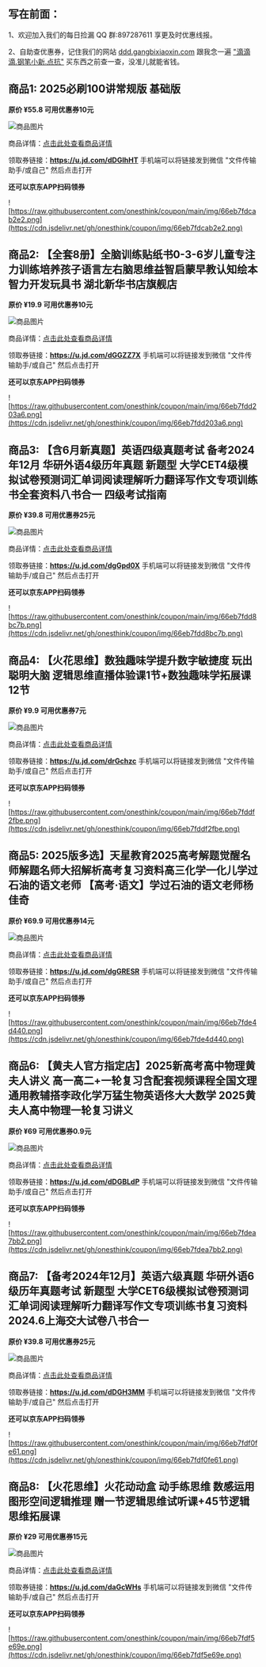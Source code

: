 ## 写在前面：

1、欢迎加入我们的每日捡漏 QQ 群:897287611 享更及时优惠线报。

2、自助查优惠券，记住我们的网站 [ddd.gangbixiaoxin.com](https://ddd.gangbixiaoxin.com) 跟我念一遍 ["滴滴滴.钢笔小新.点抗"](https://ddd.gangbixiaoxin.com) 买东西之前查一查，没准儿就能省钱。

## 商品1: 2025必刷100讲常规版 基础版

**原价 ¥55.8 可用优惠券10元**

![商品图片](http://img14.360buyimg.com/n1/jfs/t1/78208/4/24480/166439/66a1fd0aF984a10f5/218016ab808f7649.jpg)

商品详情：[点击此处查看商品详情](https://union-click.jd.com/jdc?e=1003156031&amp;p=JF8BAa0JK1olXwQEU1pYAUgTCl8IGlocWwEKUVZUCU0RBV9MRANLAjZbERscSkAJHTRQRA1CCVkdDwtCWhVLHTdNTwcKBENeCVAfUg8bZBgLHDpmHAVhFAQ0SDhhf250fwJDLUNBOlwqfh1gRyZBRQYTDlt4KzU5DVxXDxtxaz5sLn1cIic9WDJkZC5_RAlNOWV2Ej0_VT11SilOewBlPmFbKBcrektkYSZgWzh3AHVgHQwbfxN3Uxt7bAxhJGJRIwc-VDxIYwlzfSdrClllIj0EcBF3Ww9QbDhyHnEAMDskawJTdG58D1lgbW1aM1kmYyJ8Yx1MQUFeDVgEIiQmdSsbD18JK1gUXQELUllbAU4nM28IKxp7XQMCVVZdD0wnAl8IHVgSWwcKUl9YC0sSM28AHGvC8L7X3u-IgPLDneffovzA1LrWytZtOHsUM28JGlkVWQEDVl5tOEsUM2w4RTUUDg4CV1ZbCiVLA2ZUTgNUDmgAXFZYC0MQBl8KGloXXzYyZDkqC0x2cC4LeBtPNEZxIiJcdC9OVR9NWDUXKnBUIxoUQRVKBTxVYSR-OQMyVG4)

领取券链接：**https://u.jd.com/dDGlhHT** 手机端可以将链接发到微信 "文件传输助手/或自己" 然后点击打开

**还可以京东APP扫码领券**

![https://raw.githubusercontent.com/onesthink/coupon/main/img/66eb7fdcab2e2.png](https://cdn.jsdelivr.net/gh/onesthink/coupon/img/66eb7fdcab2e2.png)

## 商品2: 【全套8册】全脑训练贴纸书0-3-6岁儿童专注力训练培养孩子语言左右脑思维益智启蒙早教认知绘本智力开发玩具书 湖北新华书店旗舰店

**原价 ¥19.9 可用优惠券10元**

![商品图片](http://img14.360buyimg.com/n1/jfs/t1/158941/3/28110/251336/6215e9d2Ead24de31/64397fca6c14bc99.jpg)

商品详情：[点击此处查看商品详情](https://union-click.jd.com/jdc?e=1003156031&amp;p=JF8BAdsJK1olXwIAVF5VCE0WAV8IGloWXQAAUFhbDkseBl9MRANLAjZbERscSkAJHTRQRA1CCVkdDwtCWhVLHTdNTwcKBENeCVAfUg8bCx1PbzxmFW5kUVkhbx9PCxJxcFtICEV5Olw1bEhlYjdpRiFHI3V3CB0FYVxXDxtxaz5iBGVDIAE5bD9eeCh-cjtNOWJqEioVUiJ1Aj1ObABlPmFbLBc-ekthYW54WzhnB2NgHTobfyJFUwxrYAxhJG5kIAc6Szx-WQhzfCcTOE5hIjkCViNFZRNYbBIVGHFaPyw-bCMfdQ1wci9xIkViVgQ9fwJzChhAZCJiKXYWVykraixudB1rXC98D2F2HQscfBRjUBRoD1lgSQR3ZCk0c08QYi9UfhIWAnRVPSc6ViBjVCkEF2sUbQUDVFlUDkwRCmo4K1sVbUdsVF1aAUMXM244G10WWgADXFhcD0oSC18IE1wliqu6gdTs3cOu1_GAzOKyiI--gMDVOHsnAF8IGloXXQIFVVxdOHsXAF8LKwV7XFUCA1xcAE15X28BRw5PWABsVlZVDU4WCmw4GVoUXwQyZG5VegxjZBxAcz0QWnplAAZVdTJ8AzJdWCB7X25mVyw8UCpKeT12aC5JHl5rZF5t)

领取券链接：**https://u.jd.com/dGGZZ7X** 手机端可以将链接发到微信 "文件传输助手/或自己" 然后点击打开

**还可以京东APP扫码领券**

![https://raw.githubusercontent.com/onesthink/coupon/main/img/66eb7fdd203a6.png](https://cdn.jsdelivr.net/gh/onesthink/coupon/img/66eb7fdd203a6.png)

## 商品3: 【含6月新真题】英语四级真题考试 备考2024年12月 华研外语4级历年真题 新题型 大学CET4级模拟试卷预测词汇单词阅读理解听力翻译写作文专项训练书全套资料八书合一 四级考试指南

**原价 ¥39.8 可用优惠券25元**

![商品图片](http://img14.360buyimg.com/n1/jfs/t1/243469/25/13174/146532/66851ac1F3d0efc25/ea844fc9c0cb394a.jpg)

商品详情：[点击此处查看商品详情](https://union-click.jd.com/jdc?e=1003156031&amp;p=JF8BAdIJK1olXwQAVV9fDU0QAF8IG1oWXgQBXVZcCXtTXDdWRGtMGENDFlVDFhBPXDlfTwQKBlMdBgABFhNSVzMXQh5JAAhADhpRSUNUXDN8cF9mNmBHHQxfaSJWAgZ3eiYdMwRWFypVbk9pBxIIGxtOAgZxMkkdBD9udwp_Qg5QKQRUBCkubxxwehR3bD9cGGNdDSE9fy8QZydvZy9xBERnCzU0fy9eRApXQiR2PgZFNywlUDx0fC98cjt2KWVhFyYoYz11WRsOfxIdAFNyPFcpYThuYzZ3XCxsJnV1Nz0dfjl3ZgxRaBliX2JrIy0uSTx-Yw98aDhWKlx2Nik-dxdjahNbYihuHH5yQFwoHEliMxl9eSkcHQZFNhwdVTFsRjhjfhBXK3YOWG5cOEgWA2gBHVwTVAMyZF5dOAp5BG4OHV8QbQcyVFheD00WC2kJEl0WWTYCXFlt3-av1uW5ztOsiZiKg-f63cKr1_GAK2slXjYCVV9fCE8QAm0IK2sVXjYBZAAzCRgRAW8LEll7AQYLCAsBDwN5Bm8NGl0UVAIyVl9cCkknM19JExhKAXJpUC02bg5eUW1pchoUNHljKVYzCh9Ud2duHyURIAYCFAUCCDhxM284)

领取券链接：**https://u.jd.com/dgGpd0X** 手机端可以将链接发到微信 "文件传输助手/或自己" 然后点击打开

**还可以京东APP扫码领券**

![https://raw.githubusercontent.com/onesthink/coupon/main/img/66eb7fdd8bc7b.png](https://cdn.jsdelivr.net/gh/onesthink/coupon/img/66eb7fdd8bc7b.png)

## 商品4: 【火花思维】数独趣味学提升数字敏捷度 玩出聪明大脑 逻辑思维直播体验课1节+数独趣味学拓展课12节

**原价 ¥9.9 可用优惠券7元**

![商品图片](http://img14.360buyimg.com/n1/jfs/t1/200160/28/344/97433/61026daeEdb8e77db/3c19f4a8b94ccc9e.jpg)

商品详情：[点击此处查看商品详情](https://union-click.jd.com/jdc?e=1003156031&amp;p=JF8BAdsJK1olXwIAVVtYCE0WC18IGloXWAIGXFpcCEkVC19MRANLAjZbERscSkAJHTRQRA1CCVkdDwtCWhVLHTdNTwcKBENeCVAfUg8bVQltUzwVNWNEBwgtCR5CQSsARiRUIQZFOlwVTAJxahdBRlpUIlNBBComTlxXDxtxaz5iFHFBIycHbjxkYCp8RAFNOWViEig_VTh1ShtObT5lO2FbKBcqUEp3YSZgWy1nB2BgVTYba0lNZw9SeAxhJG5kIxddVj1-fwxzfCcTOE5hIjkCViNFZRNreyhcHXJgPygka0tTdDd0cjthIQ90PSEqfwJwRxsKfzxiBHFFNAEucT91YCh8Ygl3Kl9pCCgkcBtsY3sKbk8XKDZrMB4aSBtWVQ1PRyNRCRh2MgQYXhhnD2M4GmsWXAYFXVhaDkISM18IG2tUMwYDUV5dDkkSM244G10WWgADXFhdCUsXCl8IE1wliqu6gdTs3cOu1_GAzOKyiI--gMDVOHsnAF8IGloXXQIFVVxdOHsXAF8LKwV7XFUKVF1VDkh5X28BRw5KVVZsVlZVDUoXBm44GVoUXwQyZG4Lbi5fZG9gfh1GC3YDAQsfTENKfC50Gxx7X05GHTg0cAJKAi53ThhFKX1EZF5t)

领取券链接：**https://u.jd.com/drGchzc** 手机端可以将链接发到微信 "文件传输助手/或自己" 然后点击打开

**还可以京东APP扫码领券**

![https://raw.githubusercontent.com/onesthink/coupon/main/img/66eb7fddf2fbe.png](https://cdn.jsdelivr.net/gh/onesthink/coupon/img/66eb7fddf2fbe.png)

## 商品5: 2025版多选】天星教育2025高考解题觉醒名师解题名师大招解析高考复习资料高三化学一化儿学过石油的语文老师 【高考·语文】学过石油的语文老师杨佳奇

**原价 ¥69.9 可用优惠券14元**

![商品图片](http://img14.360buyimg.com/n1/jfs/t1/202757/7/32774/158765/65ead9b8F585b68c0/f840520765122c80.jpg)

商品详情：[点击此处查看商品详情](https://union-click.jd.com/jdc?e=1003156031&amp;p=JF8BAdgJK1olXQYCV1dcDE0WBV8IGlodWgYEVlxeAU4SC19MRANLAjZbERscSkAJHTRQRA1CCVkdDwtCWhVLHTdNTwcKBENeCVAfUg8bVQltUzwVNWNEBwgtCQhpAAQARiQUDV4BOlwVTAJxahdBRlpUC3RDCDU_TlxXDxtxaz5sPnlFIwEhaDxOAy9_cgFNOWV-Ej4VUil1ShtOexBlOWFbIBcqakpHYW58WyxNB2RgVS4baEl3Uxt7fAxhJGJSIC0-TzwVew9zfCcTOE5hIjkCViNFZRB4ewFhWnJKKyk-CTxTdDBociJ2JlliLSI5fBIXQBlxZzh1KXFdIFwpbj9fYCh8Yj9zJGVhEypfaClsY3sKbk8XKDYYC1tZUipxcwxyXwRxNkB_FxweABx3D2M4GmsWXAYFXVhaDkISM18IG2tUMw8BU15bOEonA2kLHF0UVQACVF1aCnsXC2g4zPatiIyzgdbk3NWf1NavztKpiZiKZG5tC3sXAm4KG18SXAQCZG5dC3sUMzFmGggSWFYDBF8zVEseXzpWHwl7WAYHVl1cCU4nAW4JGVklbTZUMjsVb0t_ZilbTSsUHngBP1YAd0pHW2xmGRNRFGBrLBcACQpBcS5UcDlTbQYy)

领取券链接：**https://u.jd.com/dgGRESR** 手机端可以将链接发到微信 "文件传输助手/或自己" 然后点击打开

**还可以京东APP扫码领券**

![https://raw.githubusercontent.com/onesthink/coupon/main/img/66eb7fde4d440.png](https://cdn.jsdelivr.net/gh/onesthink/coupon/img/66eb7fde4d440.png)

## 商品6: 【黄夫人官方指定店】2025新高考高中物理黄夫人讲义 高一高二+一轮复习含配套视频课程全国文理通用教辅搭李政化学万猛生物英语佟大大数学 2025黄夫人高中物理一轮复习讲义

**原价 ¥69 可用优惠券0.9元**

![商品图片](http://img14.360buyimg.com/n1/jfs/t1/27667/40/20808/349420/66a1c464F28e501cf/d68541b2915a9e46.jpg)

商品详情：[点击此处查看商品详情](https://union-click.jd.com/jdc?e=1003156031&amp;p=JF8BAa0JK1olXwQAV1pcDkoTBV8IGloSWgMFU15ZCk0RC19MRANLAjZbERscSkAJHTRQRA1CCVkdDwtCWhVLHTdNTwcKBENeCVAfUg8bWwpsWD1qJXxcNg4ODgtNBiZ8HSBAJl1yOlwIX05ySC1SSDlQX1NiNl0pV1xXDxtxaz5hBHlCI1w1aj90aC5_RAFNOWVyEj0VVTl1Ah9ObT5mK2FbMBcqaktlYW5aWy13AHFgHS4bfCljZBZsaAxhJG5kLS0iTz8Vfw1zfSdrClllMDcEdw9jcTlQbDhyHHEAMA4pQTxUdwt8D1lgbXV7LB05SRwSYTMPEj9cL29xKRkiUTsbD18JK1gUXQELUllbAU4nM28IKxp7XQUEUlhbDE8nAl8IHVgSWwcKUl5fAEweM28AHGvC8L7X3u-IgPLDneffovzA1LrWytZtOHsUM28JGlkVWQEDVl5tOEsUM2w4RTUUDgABVFpaXyVLA2ZUThscAGgHVV9ZDk0SAV8KGloXXzYyZAY4bAhxfBdyRTlFDgBCDlsUfE1sVhRTazUXCFEHMRUfUhh1Rm1dezkWKVkyVG4)

领取券链接：**https://u.jd.com/dDGBLdP** 手机端可以将链接发到微信 "文件传输助手/或自己" 然后点击打开

**还可以京东APP扫码领券**

![https://raw.githubusercontent.com/onesthink/coupon/main/img/66eb7fdea7bb2.png](https://cdn.jsdelivr.net/gh/onesthink/coupon/img/66eb7fdea7bb2.png)

## 商品7: 【备考2024年12月】英语六级真题 华研外语6级历年真题考试 新题型 大学CET6级模拟试卷预测词汇单词阅读理解听力翻译写作文专项训练书复习资料2024.6上海交大试卷八书合一

**原价 ¥39.8 可用优惠券25元**

![商品图片](http://img14.360buyimg.com/n1/jfs/t1/249028/10/13715/146633/66851acfF23d2a7e1/8e276d5ef1377ae8.jpg)

商品详情：[点击此处查看商品详情](https://union-click.jd.com/jdc?e=1003156031&amp;p=JF8BAcoJK1olXwQAVV9fDU0QAF8IGlwWWAcAXF9UDHtTXDdWRGtMGENDFlVDFhBPXDlfTwQKBlMdBgABFhNSVzMXQh5JAAhADhpRcx1Ee298XwcWAnB2KSc0TAhrfBoBEh9RM1R6KgkLYygTZRpgHj9AAA52CkkdBD9ucwh_QixRKVlYMScuexxwegR3bFpTWGNaPyE9fyxQZ21jZzgUBFlnDDU0a0peQwpQYCR2Pn1AICw9UDx0fC98cjt2KV9XFSYoYz11WRsOfxIdAFNyPx4rYRl0dDV7Wi13NWZ2ICkdfzlvYwxSc1x1X35nIwc-SCtfZB9rUicQPmJ2Byo-fw9jAQ9rbygVCjZKMxsDUTdoBw0BARoSD3FRBlwhTiJBD2M4GmsWXAYFXVhaDkISM18IG2tUMwEDUlhZDXsWM28OGFwTXA4EVFlaDUsnA2cPK4y45dOI5YvVsZ-Ji7ixvI6c4dKc3G5tOEgnA24JGVsRWgcAVG5tCEgnAF9WdVpGWgNWVVwNZhcXCjNdWQtLMwMCUVtYDUsSM20JGlkXbTYyLwgOcEtjRzMLRC1hIH9rEB0hdz4eCitMdQltI1FUPz1Zbj5_BgtdRlNhAzYCZA)

领取券链接：**https://u.jd.com/dDGH3MM** 手机端可以将链接发到微信 "文件传输助手/或自己" 然后点击打开

**还可以京东APP扫码领券**

![https://raw.githubusercontent.com/onesthink/coupon/main/img/66eb7fdf0fe61.png](https://cdn.jsdelivr.net/gh/onesthink/coupon/img/66eb7fdf0fe61.png)

## 商品8: 【火花思维】火花动动盒 动手练思维 数感运用图形空间逻辑推理 赠一节逻辑思维试听课+45节逻辑思维拓展课

**原价 ¥29 可用优惠券15元**

![商品图片](http://img14.360buyimg.com/n1/jfs/t1/245773/23/17329/398880/66c58744F77d1f736/744c3b92e95b8f6b.png)

商品详情：[点击此处查看商品详情](https://union-click.jd.com/jdc?e=1003156031&amp;p=JF8BAdMJK1olXwIAVVtYCE0WC18IGlsUWg8GU1tfCUoUA19MRANLAjZbERscSkAJHTRQRA1CCVkdDwtCWhVLHTdNTwcKBENeCVAfUg8bcBBLcARlPU5ULFwuTBBzVjd-bTlGClkBOlwofxtoZGhvSyNOFFwGEiIOTFxXDxtxazliLnleIyc1YTxeZCt8GS9NOWJyEik_Ui51Sh9ObABmL2FbKBcpQEpHYW50WztdB2FgHT4bfiJ0cBZ8ZAxhJG5kIxddVjwVZwtzfCcTOE5hIjkCViNFZRB-ez91WnJaIywqUSBSdA10cjhxLkFiLQsufC9gRhthQihhB3FCIxY5bT9fYDN_YglwKk95CCg0eBMnQRJXHDB9B3lnLhoLbTRFeDdJBRoQLQoOZF9tC0oXBGYOHF0cWDYyVF5tSSUXAmoIG10XWDYDZF5bC0wRAmcOGFkSXAEyVFZaOJy6u7qCqo6d5NKc3Inkr56ev7uWk2slbQUyVF9cCksTBG4KG2slXQUyV24DZkpECmhcGAwTM1oCXQIIQRUTbWoIGVgRXQEAZFxcCUkVM184aCRWNllyNBYLcElkRzRsTgNjK2RRAwFeZklidD93fFxyDX5ZHQRZTjdER18IKw)

领取券链接：**https://u.jd.com/daGcWHs** 手机端可以将链接发到微信 "文件传输助手/或自己" 然后点击打开

**还可以京东APP扫码领券**

![https://raw.githubusercontent.com/onesthink/coupon/main/img/66eb7fdf5e69e.png](https://cdn.jsdelivr.net/gh/onesthink/coupon/img/66eb7fdf5e69e.png)


